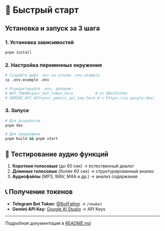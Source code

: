 # 🚀 Быстрый старт

## Установка и запуск за 3 шага

### 1. Установка зависимостей

```bash
pnpm install
```

### 2. Настройка переменных окружения

```bash
# Создайте файл .env на основе .env.example
cp .env.example .env

# Отредактируйте .env, добавив:
# BOT_TOKEN=your_bot_token_here          # от @BotFather
# GEMINI_API_KEY=your_gemini_api_key_here # с https://ai.google.dev/
```

### 3. Запуск

```bash
# Для разработки
pnpm dev

# Для продакшена
pnpm build && pnpm start
```

## 🎵 Тестирование аудио функций

1. **Короткие голосовые** (до 60 сек) → естественный диалог
2. **Длинные голосовые** (более 60 сек) → структурированный анализ
3. **Аудиофайлы** (MP3, WAV, M4A и др.) → анализ содержания

## 📞 Получение токенов

- **Telegram Bot Token**: [@BotFather](https://t.me/BotFather) → `/newbot`
- **Gemini API Key**: [Google AI Studio](https://ai.google.dev/) → API Keys

---

_Подробная документация в [README.md](README.md)_
